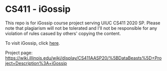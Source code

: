 # CS411 - iGossip
This repo is for iGossip course project serving UIUC CS411 2020 SP. Please note that plagiarism will not be tolerated and I'll not be responsible for any violation of rules casued by others' copying the content.

To visit iGossip, click [here](http://igossip.info).

Project page: https://wiki.illinois.edu/wiki/display/CS411AASP20/%5BDataBeasts%5D+Project+Description%3A+iGossip

